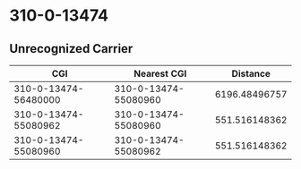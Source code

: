 # 310-0-13474
## Unrecognized Carrier


| CGI | Nearest CGI | Distance |
|-----|-------------|----------|
| 310-0-13474-56480000 | 310-0-13474-55080960 | 6196.48496757 |
| 310-0-13474-55080962 | 310-0-13474-55080960 | 551.516148362 |
| 310-0-13474-55080960 | 310-0-13474-55080962 | 551.516148362 |
